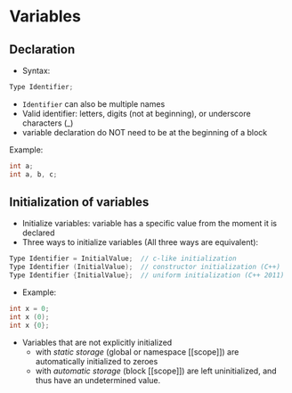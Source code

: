 # Variables

## Declaration

- Syntax:
```C++
Type Identifier;
```
- `Identifier` can also be multiple names
- Valid identifier: letters, digits (not at beginning), or underscore characters (_)
- variable declaration do NOT need to be at the beginning of a block

Example:
```c++
int a;
int a, b, c;
```

## Initialization of variables
- Initialize variables: variable has a specific value from the moment it is declared
- Three ways to initialize variables (All three ways are equivalent):
```C++
Type Identifier = InitialValue;  // c-like initialization
Type Identifier (InitialValue);  // constructor initialization (C++)
Type Identifier {InitialValue};  // uniform initialization (C++ 2011)
```
- Example:
```C++
int x = 0;
int x (0);
int x {0};
```
- Variables that are not explicitly initialized
    - with *static storage* (global or namespace [[scope]]) are automatically initialized to zeroes
    - with *automatic storage* (block [[scope]]) are left uninitialized, and thus have an undetermined value.

